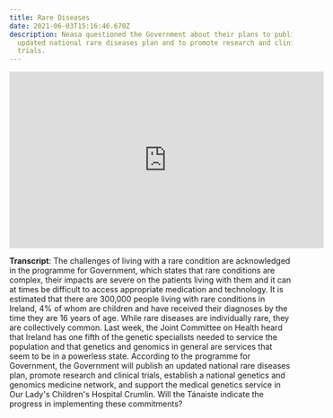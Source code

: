 ```yaml
---
title: Rare Diseases
date: 2021-06-03T15:16:46.670Z
description: Neasa questioned the Government about their plans to publish an
  updated national rare diseases plan and to promote research and clinical
  trials.
---
```

<iframe width="560" height="315" src="https://www.youtube.com/embed/2NWQ2_y3dNs" title="YouTube video player" frameborder="0" allow="accelerometer; autoplay; clipboard-write; encrypted-media; gyroscope; picture-in-picture" allowfullscreen></iframe>

**Transcript**: The challenges of living with a rare condition are acknowledged in the programme for Government, which states that rare conditions are complex, their impacts are severe on the patients living with them and it can at times be difficult to access appropriate medication and technology. It is estimated that there are 300,000 people living with rare conditions in Ireland, 4% of whom are children and have received their diagnoses by the time they are 16 years of age. While rare diseases are individually rare, they are collectively common. Last week, the Joint Committee on Health heard that Ireland has one fifth of the genetic specialists needed to service the population and that genetics and genomics in general are services that seem to be in a powerless state. According to the programme for Government, the Government will publish an updated national rare diseases plan, promote research and clinical trials, establish a national genetics and genomics medicine network, and support the medical genetics service in Our Lady's Children's Hospital Crumlin. Will the Tánaiste indicate the progress in implementing these commitments?